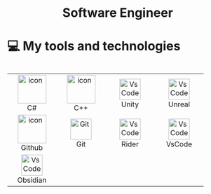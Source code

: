 <h1 align="center">
 Software Engineer
</h1>

<!-- <p align="center">
</p>

<p align="center">
</p> -->

<!-- <div>
- 🌱 Proficient in front-end technologies like React, Angular, and Vue.js, as well as back-end technologies like Node.js, Python, and PHP<br/>
- 👍 Experienced in DevOps, CI/CD, and Cloud infrastructure, especially with AWS and Azure also GCP<br/>
- 😍 Developed some AI Apps and integrated with web and ChatGPT.<br/>
- 😉 Deep knowledge about deep learning,Odoo, recommendation system and reinforcement system.</br>
</div> -->

# 💻 My tools and technologies

<div style="display: flex; align-items: flex-start; align: center">
<table align="center">
  <tr>
    <td align="center" width="96">
        <img src="https://techstack-generator.vercel.app/csharp-icon.svg" alt="icon" width="65" height="65" />
      <br>C#
    </td>
    <td align="center" width="96">
        <img src="https://techstack-generator.vercel.app/cpp-icon.svg" alt="icon" width="65" height="65" />
      <br>C++
    </td>
    <td align="center" width="96">
        <img src="https://skillicons.dev/icons?i=unity" width="48" height="48" alt="VsCode" />
      <br>Unity
    </td>
    <td align="center" width="96">
        <img src="https://skillicons.dev/icons?i=unreal" width="48" height="48" alt="VsCode" />
      <br>Unreal
    </td>
    </tr>
    <tr>
    <td align="center" width="96">
        <img src="https://techstack-generator.vercel.app/github-icon.svg" alt="icon" width="65" height="65" />
      <br>Github
    </td>
    <td align="center" width="96">
        <img src="https://user-images.githubusercontent.com/25181517/192108372-f71d70ac-7ae6-4c0d-8395-51d8870c2ef0.png" width="48" height="48" alt="Git" />
      <br>Git
    </td>
    <td align="center" width="96">
        <img src="https://skillicons.dev/icons?i=rider" width="48" height="48" alt="VsCode" />
      <br>Rider
    </td>
    <td align="center" width="96">
        <img src="https://skillicons.dev/icons?i=vscode" width="48" height="48" alt="VsCode" />
      <br>VsCode
    </td>
    </tr>
    <tr>
    <td align="center" width="96">
        <img src="https://skillicons.dev/icons?i=obsidian" width="48" height="48" alt="VsCode" />
      <br>Obsidian
    </td>
 </tr>
</table>
